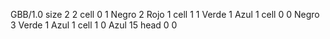 <gs-board without-header> GBB/1.0
size 2 2
cell 0 1 Negro 2 Rojo 1
cell 1 1 Verde 1 Azul 1
cell 0 0 Negro 3 Verde 1 Azul 1
cell 1 0 Azul 15
head 0 0 </gs-board>